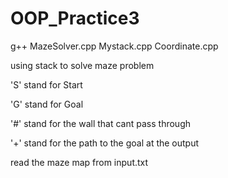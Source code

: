 # OOP_Practice3

g++ MazeSolver.cpp Mystack.cpp Coordinate.cpp

using stack to solve maze problem

'S' stand for Start

'G' stand for Goal

'#' stand for the wall that cant pass through
  
'+' stand for the path to the goal at the output

read the maze map from input.txt
